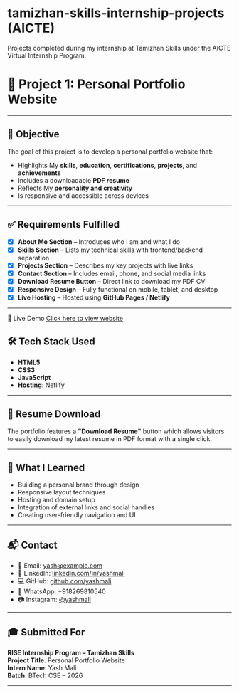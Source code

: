 # tamizhan-skills-internship-projects (AICTE)
Projects completed during my internship at Tamizhan Skills under the AICTE Virtual Internship Program.


# 💼 Project 1: Personal Portfolio Website

---

 

## 🎯 Objective

The goal of this project is to develop a personal portfolio website that:
- Highlights My **skills**, **education**, **certifications**, **projects**, and **achievements**
- Includes a downloadable **PDF resume**
- Reflects My **personality and creativity**
- Is responsive and accessible across devices

---

## ✅ Requirements Fulfilled

- [x] **About Me Section** – Introduces who I am and what I do  
- [x] **Skills Section** – Lists my technical skills with frontend/backend separation  
- [x] **Projects Section** – Describes my key projects with live links  
- [x] **Contact Section** – Includes email, phone, and social media links  
- [x] **Download Resume Button** – Direct link to download my PDF CV  
- [x] **Responsive Design** – Fully functional on mobile, tablet, and desktop  
- [x] **Live Hosting** – Hosted using **GitHub Pages / Netlify**

---


🔗 Live Demo
[Click here to view website]( https://peaceful-kangaroo-1a7fec.netlify.app/)


## 🛠️ Tech Stack Used

- **HTML5**  
- **CSS3**  
- **JavaScript**   
- **Hosting**:   Netlify

---

 

## 📄 Resume Download

The portfolio features a **"Download Resume"** button which allows visitors to easily download my latest resume in PDF format with a single click.

---

## 🧠 What I Learned

- Building a personal brand through design  
- Responsive layout techniques  
- Hosting and domain setup  
- Integration of external links and social handles  
- Creating user-friendly navigation and UI

---

## 📬 Contact

- 📧 Email: yash@example.com  
- 💼 LinkedIn: [linkedin.com/in/yashmali](https://www.linkedin.com/in/yash-mali-21793a251/)  
- 💻 GitHub: [github.com/yashmali](https://github.com/yashmali1)  
- 📱 WhatsApp: +918269810540
- 📷 Instagram: [@yashmali](https://www.instagram.com/yash_shubham_mali/?igsh=MW1tMTQ3ZGZxNGl4ag%3D%3D#)

---

## 🎓 Submitted For

**RISE Internship Program – Tamizhan Skills**  
**Project Title**: Personal Portfolio Website  
**Intern Name**: Yash Mali  
**Batch**: BTech CSE – 2026

---



